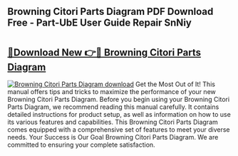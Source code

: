 ## Browning Citori Parts Diagram PDF Download Free - Part-UbE User Guide Repair SnNiy

# <h2><a href="http://dfseval.blite.top/?on=Browning+Citori+Parts+Diagram">🔗Download New 👉🔴 Browning Citori Parts Diagram</a></h2>

[![Browning Citori Parts Diagram download](https://i.imgur.com/lujVjoI.png)](http://dfseval.blite.top/?on=Browning+Citori+Parts+Diagram)
Get the Most Out of It! This manual offers tips and tricks to maximize the performance of your new Browning Citori Parts Diagram. Before you begin using your Browning Citori Parts Diagram, we recommend reading this manual carefully. It contains detailed instructions for product setup, as well as information on how to use its various features and capabilities. This Browning Citori Parts Diagram comes equipped with a comprehensive set of features to meet your diverse needs. Your Success is Our Goal Browning Citori Parts Diagram. We are committed to ensuring your complete satisfaction.
